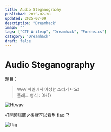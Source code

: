 ```yaml
---
title: Audio Steganography
published: 2025-02-20
updated: 2025-07-09
description: "Dreamhack"
image: ""
tags: ["CTF Writeup", "Dreamhack", "Forensics"]
category: "Dreamhack"
draft: false
---
```


# Audio Steganography

題目：

> WAV 파일에서 이상한 소리가 나요!  
> 플래그 형식 : DH{}

![Hi.wav](/assets/dreamhack/AudioSteganography/image.png)

打開頻譜圖之後就可以看到 flag 了

![flag](/assets/dreamhack/AudioSteganography/image-1.png)
